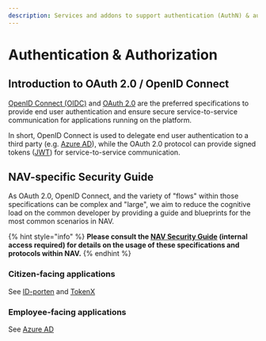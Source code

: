 ```yaml
---
description: Services and addons to support authentication (AuthN) & authorization (AuthZ)
---
```


# Authentication & Authorization

## Introduction to OAuth 2.0 / OpenID Connect 

[OpenID Connect (OIDC)](https://openid.net/connect/) and [OAuth 2.0](https://oauth.net/2/) are the preferred 
specifications to provide end user authentication and ensure secure service-to-service communication for applications running on the platform.

In short, OpenID Connect is used to delegate end user authentication to a third party (e.g. [Azure AD]), 
while the OAuth 2.0 protocol can provide signed tokens ([JWT](https://oauth.net/2/jwt/)) for service-to-service communication.

## NAV-specific Security Guide

As OAuth 2.0, OpenID Connect, and the variety of "flows" within those specifications can be complex and "large", 
we aim to reduce the cognitive load on the common developer by providing a guide and blueprints for the most common scenarios in NAV.

{% hint style="info" %}
**Please consult the [NAV Security Guide] (internal access required) for details on the usage of these specifications and protocols within NAV.**
{% endhint %}

### Citizen-facing applications

See [ID-porten] and [TokenX]

### Employee-facing applications

See [Azure AD]

[NAV Security Guide]: https://security.labs.nais.io
[ID-porten]: ./idporten.md
[TokenX]: ./tokenx.md
[Azure AD]: ./azure-ad.md
